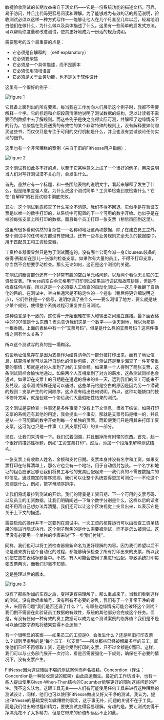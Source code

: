 敏捷验收测试的长期收益来自于活文档——它是一份系统功能的描述文档，可靠，易于访问，并且比代码更容易阅读和理解。为了能够成为有效的活的规范说明，验收测试必须以这样一种方式写作——能够让他人在几个月甚至几年以后，轻易地明白他们在做什么，为什么做以及具体描述了什么。这里有一些简单的启发式方法，可以帮助你度量和改进测试，使其更好地成为一份活的规范说明。

需要思考的五个最重要的点是：

* 它必须是自解释的 （self explanatory）
* 它必须要聚焦
* 它必须是一个具体描述，而不是脚本
* 它必须使用领域语言
* 它必须是关于业务功能，也不是关于软件设计

这里有一个很好的例子：

![figure 1](https://gojko.net/assets/offer2.png)

它具备上面列出的所有要素。每当我在工作坊向人们展示这个例子时，我都不需要解释一个字。它的标题和介绍段落清晰地说明了测试数据的结构，足以让读者不需要回到数据中去了解规则。而这些例子是使之变得实际可测，并解释了边缘情况下的行为。它聚焦在免费送货的有效性的某个非常特殊的规则上，没有解释要如何购买这些书，而仅仅只是专注于可用的交付机制是什么，并且也没有尝试谈论任何实现的细节。

这里也有一个非常糟糕的案例（来自于旧的FitNesse用户指南）：

![figure 2](https://gojko.net/assets/bad_example_acceptance_test.png)

这个测试有如此多不好的点，以至于它某种意义上成了一个很好的例子，用来说明当人们对写好测试漠不关心时，会发生什么。

首先，虽然它有一个标题，和一些围绕表格的说明文字，看起来解释了发生了什么，但是结果差强人意。为什么说这个测试简单？工资单检查到底检查什么？它在“自解释”的石蕊试验中彻底失败。

其次，这个测试到底核查了什么完全不清楚。我们不得不回退。它似乎是在验证支票是以唯一的数字打印的，从系统中可配置的下一个可用的数字开始。也似乎是在校验每张支票上所打印的数据。而且每个员工打印一张支票（稍后再回到这里）。

这里有很多看似偶然的复杂性——名称和地址这两项数据，除了在建立员工之外，整个测试中的任何地方都没有使用过。还有一些与业务规则完全无关的数据库ID，用于匹配员工和工资检查器。

工资检查器很显然只是为了测试而造的。没有哪个公司会派一身Clouseau装备的彼得·赛勒斯在那儿一张张的检查支票。如果你有大量的员工，不得不打印支票，你当然不会想要手动检查。那么无论如何，这正是这个测试的关键。

在测试的断言部分还有一个非常有趣的空白单元格问题，以及两个看似无关联的工资检查表。Fitness的空白单元格用于打印测试结果进行调试和故障排除，但是不检查任何内容。所以这是一个必须要人工检查的自动化测试——这几乎推翻了自动化的目的。在测试中，空白格通常是不稳定性的一个迹象（稍后将更详细说明这点），它们往往是一个信号，说明你漏了些什么——要么测错了地方，要么就是缺少某个规则，使得整个系统过程可重复并且可测试。

这种语言是不一致的，这使得一开始很难在输入和输出之间建立连接。最下面表格中的1001值是什么东西？表头告诉我们这是一个数字——谢天谢地，我以为那是一根香肠。上面的表格中有一个“支票号码”，但是是什么样的支票号码？这两件事情之间有什么关系？

所以这个测试写的真的是一塌糊涂。

假设地址信息存在是因为支票作为结算清单的一部分被打印出来，而有了地址信息，结算清单就可以进行自动化的信封包装，这个测试还是至少漏查了一件非常重要的事情：那就是对的人拿到了对的工资金额。如果第一个人得到了两张支票，这条测试同样会愉快地通过。如果两个人互相拿到了对方的薪水，这条测试同样也会通过。如果印在支票上的日期是在遥远的将来的某一天，远到我们的员工可能来不及兑现，这条测试照样还是可以通过。这些单元格是空白的原因是因为另一个潜藏的规则：支票产生的时间顺序。这点没有给出任何说明。所以，这种功能缺口的技术修补方案，就是创建一个带给我们大量假阳性结果的测试。

这个测试是要检查一件事还是多件事情？没有上下文信息，很难下结论。如果打印支票的系统还有其他的用途，我会提出一个事实，那就是支票号码是唯一的，并且是从一个可配置的数字开始到每一个单独的页面。而即便我们只是用其来打印工资支票，这可能也只是一件事（工资支票打印）的某一部分。

现在，让我们来清理一下。我们试着回溯，并且删掉所有附带的东西。首先，起一个很好的描述性标题，例如“工资支票打印”，然后，添加一个段落来解释测试结构。

一张支票上有收款人姓名，金额和支付日期。支票本身并没有名字和工资。如果支票打印在结算清单上，那么它也会有一个地址，用于自动信封包装。一个名字和地址的组合应该足够让我们将员工与他的支票匹配起来——我们真的不需要数据库的ID信息。通过商定的排序规则，我们可以让整个系统变得更加可测试——不论这个规则是什么，例如，按字母顺序排序。

让我们将场景拉到测试的开始。我们的背景是工资日期、下一个可用的支票号码、以及员工的工资数据。让我们明确阐述一下每个数字分别是什么，这样以后的读者就不用再自己想办法弄清楚。我们还可以让这个区块视觉上突显出来，以表示它是关于上下文的描述。

需要启动的操作并不一定要列在测试中。一次工资的核算运行可以由检查工资单结果的表进行隐式执行。这个例子聚焦的是什么需要被测试，而不是怎么被测试。这里没有必要用一个单独的步骤来说“下一步我们付钱”。

同样，我们也可以将工资检查器重新命名为更好理解的内容。因为我们希望以后不论是谁来执行这个自动化的过程，都能够确保检查了所有打印出来的支票，所以我们把它放在表格标题当中。不然，有人可能会使用子集进行匹配，导致系统打印每张支票两次，而我们却毫不知情。

这是整理过后的版本。

![figure 3](https://gojko.net/assets/fixed_acceptance_test.png)

没有了那些附加的东西之后，变得更容易理解了。那么重点来了。当我们看到这样的测试，没有数据库编号，没有所有不必要的杂乱，我们有了一个非常干净的镜头，来回答问题“我们是否还漏了什么？”。有哪些边缘情况可能会破坏这个测试？我们倒不需要在此验证员工数据的有效性，系统的其他部分会完成这个任务。但是，有没有任何一种有效的员工数据可以成为这个测试案例的临界值？我们是不是可以通过数字游戏将结果变得不合逻辑？

有一个很明显的答案——如果员工的工资是0，会发生什么？还是照旧打印支票么？规则里提到的是“每个员工一张支票”——所以那些已经被解雇多年的员工，即使他们已经不再领取工资，还是会受到打印的支票，只不过金额是0而已。这样，我们可以与业务部门展开一次讨论，看是否需要强化一下规则，确保在不必要的情况下，没有支票产生。

FitNesse因为这些残破不堪的测试案例而声名狼藉。Concordion（译注：Concordion是一种验收测试的框架）由此应运而生。最近的工作坊当中，也有一些人提出使用Given-When-Then结构的Cucumber能够更好的预防这些问题的产生。我不这么认为。这跟工具无关——人们有可能使用任何工具来进行这种糟糕的测试设计，同样，他们也可以使用FitNesse做出又好又干净的测试。我认为，提出FitNesse的基础案例如此糟糕的事实，这于事无补，问题的关键不在于工具。而是我们付出的过程和精力，要使测试变得容易理解。有趣的是，要让测试变得干净漂亮花不了太多精力，但是它带来的价值却远远不止如此。



